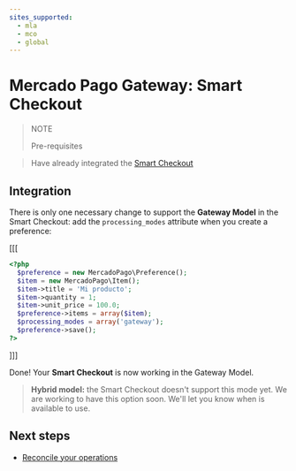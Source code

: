 ```yaml
---
sites_supported:
  - mla
  - mco
  - global
---
```


# Mercado Pago Gateway: Smart Checkout

> NOTE
>
> Pre-requisites
>

> Have already integrated the [Smart Checkout](https://www.mercadopago.com.ar/developers/en/guides/payments/web-checkout/introduction)

## Integration

There is only one necessary change to support the **Gateway Model** in the Smart Checkout: add the `processing_modes` attribute when you create a preference:

[[[
```php
<?php  
  $preference = new MercadoPago\Preference();
  $item = new MercadoPago\Item();
  $item->title = 'Mi producto';
  $item->quantity = 1;
  $item->unit_price = 100.0;
  $preference->items = array($item);
  $processing_modes = array('gateway');
  $preference->save();
?>
```
]]]

Done! Your **Smart Checkout** is now working in the Gateway Model.

> **Hybrid model:** the Smart Checkout doesn't support this mode yet. We are working to have this option soon. We'll let you know when is available to use.

## Next steps

* [Reconcile your operations](https://www.mercadopago.com.ar/developers/en/guides/gateway/reconciliation/)

